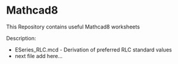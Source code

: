 # Mathcad8

This Repository contains useful Mathcad8 worksheets

Description:
* ESeries_RLC.mcd - Derivation of preferred RLC standard values
* next file add here...

